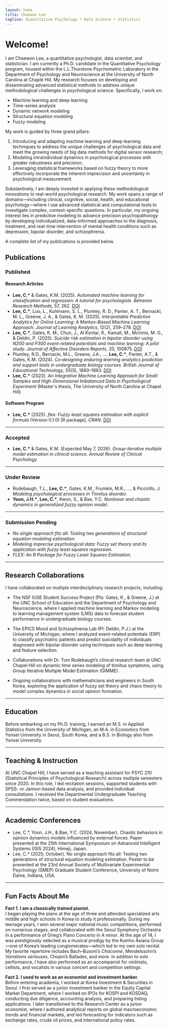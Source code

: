 ```yaml
---
layout: home
title: Chaewon Lee
tagline: Quantitative Psychology • Data Science • Statistics
---
```


# Welcome!

I am Chaewon Lee, a quantitative psychologist, data scientist, and statistician.
I am currently a Ph.D. candidate in the Quantitative Psychology program, housed within the L.L.Thurstone Psychometric Laboratory in the Department of Psychology and Neuroscience at the University of North Carolina at Chaple Hill.
My research focuses on developing and disseminating advanced statistical methods to address unique methodological challenges in psychological science. Specifically, I work on:

- Machine learning and deep learning  
- Time-series analysis
- Dynamic network modeling
- Structural equation modeling
- Fuzzy modeling

My work is guided by three grand pillars: 
1. Introducing and adapting machine learning and deep learning techniques to address the unique challenges of psychological data and meet the growing needs of big data methods for digital sensor research;
2. Modeling intraindividual dynamics in psychological processes with greater robustness and precision;
3. Leveraging statistical frameworks based on fuzzy theory to more effectively incorporate the inherent imprecision and uncertainty in psychological measurement.

Substantively, I am deeply invested in applying these methodological innovations to real-world psychological research. My work spans a range of domains—including clinical, cognitive, social, health, and educational psychology—where I use advanced statistical and computational tools to investigate complex, context-specific questions. 
In particular, my ongoing interest lies in predictive modeling to advance precision psychopathology by developing individualized, data-informed approaches to the diagnosis, treatment, and real-time intervention of mental health conditions such as depression, bipolar disorder, and schizophrenia.

A complete list of my publications is provided below.

## Publications

### Published

#### Research Articles
- **Lee, C.\*** & Gates, K.M. (2025). *Automated machine learning for classification and regression: A tutorial for psychologists.* _Behavior Research Methods_, 57, 262. [DOI](https://doi.org/10.3758/s13428-025-02684-5)  
- **Lee, C.\***, Luo, L., Kuhlmann, S. L., Plumley, R. D., Panter, A. T., Bernacki, M. L., Greene, J. A., & Gates, K. M. (2025). *Interpretable Predictive Analytics for Online Learning: A Markov-Based Machine Learning Approach.* _Journal of Learning Analytics_, 12(2), 259–278. [DOI](https://doi.org/10.18608/jla.2025.8375)  
- **Lee, C.\***, Gates, K. M., Chun, J., Al Kontar, R., Kamali, M., McInnis, M. G., & Deldin, P. (2025). *Suicide risk estimation in bipolar disorder using N200 and P300 event-related potentials and machine learning: A pilot study.* _Journal of Affective Disorders Reports_, 20, 100875. [DOI](https://doi.org/10.1016/j.jadr.2025.100875)  
- Plumley, R.D., Bernacki, M.L., Greene, J.A., …, **Lee, C.\***, Panter, A.T., & Gates, K.M. (2024). *Co‐designing enduring learning analytics prediction and support tools in undergraduate biology courses.* _British Journal of Educational Technology_, 55(5), 1860–1883. [DOI](https://doi.org/10.1111/bjet.13472)  
- **Lee, C.\*** (2023). *An Integrative Machine Learning Approach for Small Samples and High-Dimensional Imbalanced Data in Psychological Experiment* (Master's thesis, The University of North Carolina at Chapel Hill)

#### Software Program
- **Lee, C.\*** (2025). *flex: Fuzzy least squares estimation with explicit formula* (Version 0.1.0) [R package]. _CRAN_. [DOI](https://doi.org/10.32614/CRAN.package.flex)

---

### Accepted

- **Lee, C.\*** & Gates, K.M. (Expected May 7, 2026). *Group-iterative multiple model estimation in clinical science.* _Annual Review of Clinical Psychology_

---

### Under Review

- Rodebaugh, T.L., **Lee, C.\***, Gates, K.M., Frumkin, M.R., …, & Piccirillo, J. *Modeling psychological processes in Tinnitus disorder.*  
- **Yoon, J.H.\***, **Lee, C.\***, Kwon, S., & Bae, Y.C. *Nonlinear and chaotic dynamics in generalized fuzzy opinion model.*

---

### Submission Pending

- *No single approach fits all: Testing two generations of structural equation modeling estimation.*  
- *Modeling imprecise psychological data: Fuzzy set theory and its application with fuzzy least squares regression.*  
- *FLEX: An R Package for Fuzzy Least Squares Estimation.*

---

## Research Collaborations

I have collaborated on multiple interdisciplinary research projects, including:

- The NSF IUSE Student Success Project (PIs: Gates, K., & Greene, J.) at the UNC School of Education and the Department of Psychology and Neuroscience, where I applied machine learning and Markov modeling to learning management system (LMS) data to forecast student performance in undergraduate biology courses.

- The EPICS Mood and Schizophrenia Lab (PI: Deldin, P.J.) at the University of Michigan, where I analyzed event-related potentials (ERP) to classify psychiatric patients and predict suicidality of individuals diagnosed with bipolar disorder using techniques such as deep learning and feature selection.

- Collaborations with Dr. Tom Rodebaugh’s clinical research team at UNC Chapel Hill on dynamic time series modeling of tinnitus symptoms, using Group Iterative Multiple Model Estimation (GIMME).

- Ongoing collaborations with mathematicians and engineers in South Korea, exploring the application of fuzzy set theory and chaos theory to model complex dynamics in social opinion formation.

---

## Education

Before embarking on my Ph.D. training, I earned an M.S. in Applied Statistics from the University of Michigan, an M.A. in Economics from Yonsei University in Seoul, South Korea, and a B.S. in Biology also from Yonsei University.

---

## Teaching & Instruction

At UNC Chapel Hill, I have served as a teaching assistant for PSYC 210 (Statistical Principles of Psychological Research) across multiple semesters since 2020. In this role, I led recitation sessions, supported students with SPSS- or Jamovi-based data analysis, and provided individual consultations. I received the Departmental Undergraduate Teaching Commendation twice, based on student evaluations.

---

## Academic Conferences

- Lee, C.*, Yoon, J.H., & Bae, Y.C. (2024, November). Chaotic behaviors in opinion dynamics models influenced by external forces. Paper presented at the 25th International Symposium on Advanced Intelligent Systems (ISIS 2024), Himeji, Japan.
- Lee, C.* (2025, October). No single approach fits all: Testing two generations of structural equation modeling estimation. Poster to be presented at the 23rd Annual Society of Multivariate Experimental Psychology (SMEP) Graduate Student Conference, University of Notre Dame, Indiana, USA.

---

## Fun Facts About Me

**Fact 1. I am a classically trained pianist.**  
I began playing the piano at the age of three and attended specialized arts middle and high schools in Korea to study it professionally. During my teenage years, I won several major national music competitions, performed on numerous stages, and collaborated with the Seoul Symphony Orchestra in a performance of Grieg’s Piano Concerto in A minor. At the age of 14, I was prestigiously selected as a musical prodigy by the Kumho Asiana Group—one of Korea’s leading conglomerates—which led to my own solo recital. My favorite repertoire includes Bach–Busoni’s *Chaconne*, Mendelssohn’s *Variations sérieuses*, Chopin’s Ballades, and more. In addition to solo performance, I have also performed as an accompanist for violinists, cellists, and vocalists in various concert and competition settings.

**Fact 2. I used to work as an economist and investment banker.**  
Before entering academia, I worked at Korea Investment & Securities in Seoul. I first served as a junior investment banker in the Equity Capital Market Department, where I worked on IPOs for KOSPI and KOSDAQ, conducting due diligence, accounting analysis, and preparing listing applications. I later transitioned to the Research Center as a junior economist, where I authored analytical reports on global macroeconomic trends and financial markets, and led forecasting for indicators such as exchange rates, crude oil prices, and international policy rates.

